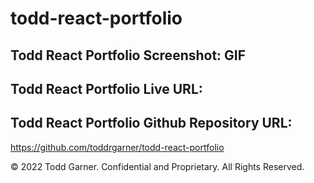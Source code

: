 # todd-react-portfolio
















## Todd React Portfolio Screenshot: GIF

## Todd React Portfolio Live URL:

## Todd React Portfolio Github Repository URL:

https://github.com/toddrgarner/todd-react-portfolio

© 2022 Todd Garner. Confidential and Proprietary. All Rights Reserved.